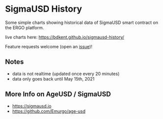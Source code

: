 # SigmaUSD History

Some simple charts showing historical data of SigmaUSD smart contract on the ERGO platform.

live charts here:
https://bdkent.github.io/sigmausd-history/

Feature requests welcome (open an [issue](https://github.com/bdkent/sigmausd-history/issues))!

## Notes
- data is not realtime (updated once every 20 minutes)
- data only goes back until May 15th, 2021

## More Info on AgeUSD / SigmaUSD
- https://sigmausd.io
- https://github.com/Emurgo/age-usd
